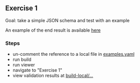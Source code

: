 ## Exercise 1

Goal: take a simple JSON schema and test with an example

An example of the end result is available [here](../ogc.bbr.tutorial.exercise1_completed)

### Steps
- un-comment the reference to a local file in [examples.yaml](examples.yaml)
- run build
- run viewer
- navigate to "Exercise 1"
- view validation results at [build-local/...](/register/build-local/tests/bbr/template/exercise1/_report.json)